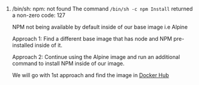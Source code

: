 1.  /bin/sh: npm: not found
    The command `/bin/sh -c npm Install` returned a non-zero code: 127

    NPM not being available by default inside of our base image i.e Alpine

    Approach 1: Find a different base image that has node and NPM pre-installed inside of it.

    Approach 2: Continue using the Alpine image and run an additional command to install NPM inside of our image.

    We will go with 1st approach and find the image in [Docker Hub](https://hub.docker.com/)

